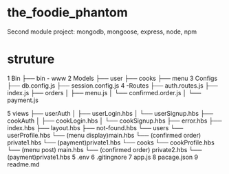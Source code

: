 # the_foodie_phantom
Second module project: mongodb, mongoose, express, node, npm

# struture
1 Bin
 ├── bin  - www
2 Models
 ├── user
 ├── cooks
 ├── menu
3 Configs
 ├── db.config.js
 ├── session.config.js
4 -Routes
 ├── auth.routes.js
 ├── index.js
 ├── orders
 │   ├── menu.js
 │   └── confirmed.order.js
 │   └── payment.js
 
 5 views
 ├── userAuth
 │   ├── userLogin.hbs
 │   └── userSignup.hbs
├── cookAuth
 │   ├── cookLogin.hbs
 │   └── cookSignup.hbs
 ├── error.hbs
 ├── index.hbs
 ├── layout.hbs
 ├── not-found.hbs
 └── users
       └── userProfile.hbs
       └── (menu display)main.hbs
       └── (confirmed order) private1.hbs
       └── (payment)private1.hbs
 └── cooks
       └── cookProfile.hbs
       └── (menu post) main.hbs
       └── (confirmed order) private2.hbs
       └── (payment)private1.hbs
5 .env
6 .gitingnore
7 app.js
8 pacage.json
9 readme.md


